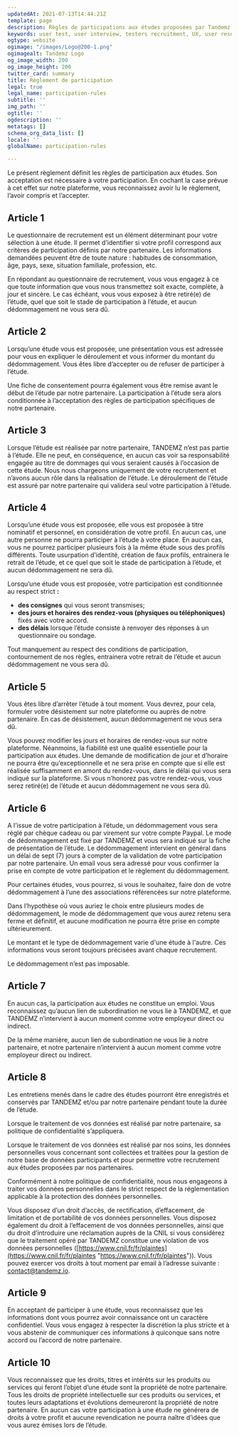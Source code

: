 ```yaml
---
updatedAt: 2021-07-13T14:44:21Z
template: page
description: Règles de participations aux études proposées par Tandemz.
keywords: user test, user interview, testers recruitment, UX, user research, panel
ogtype: website
ogimage: "/images/Logo@200-1.png"
ogimagealt: Tandemz Logo
og_image_width: 200
og_image_height: 200
twitter_card: summary
title: Règlement de participation
legal: true
legal_name: participation-rules
subtitle: ''
img_path: ''
ogtitle: ''
ogdescription: ''
metatags: []
schema_org_data_list: []
locale: ''
globalName: participation-rules

---
```

Le présent règlement définit les règles de participation aux études. Son acceptation est nécessaire à votre participation. En cochant la case prévue à cet effet sur notre plateforme, vous reconnaissez avoir lu le règlement, l’avoir compris et l’accepter.

## Article 1

Le questionnaire de recrutement est un élément déterminant pour votre sélection à une étude. Il permet d’identifier si votre profil correspond aux critères de participation définis par notre partenaire. Les informations demandées peuvent être de toute nature : habitudes de consommation, âge, pays, sexe, situation familiale, profession, etc.

En répondant au questionnaire de recrutement, vous vous engagez à ce que toute information que vous nous transmettez soit exacte, complète, à jour et sincère. Le cas échéant, vous vous exposez à être retiré(e) de l’étude, quel que soit le stade de participation à l’étude, et aucun dédommagement ne vous sera dû.

## Article 2

Lorsqu’une étude vous est proposée, une présentation vous est adressée pour vous en expliquer le déroulement et vous informer du montant du dédommagement. Vous êtes libre d’accepter ou de refuser de participer à l’étude.

Une fiche de consentement pourra également vous être remise avant le début de l’étude par notre partenaire. La participation à l’étude sera alors conditionnée à l’acceptation des règles de participation spécifiques de notre partenaire.

## Article 3

Lorsque l’étude est réalisée par notre partenaire, TANDEMZ n’est pas partie à l’étude. Elle ne peut, en conséquence, en aucun cas voir sa responsabilité engagée au titre de dommages qui vous seraient causés à l’occasion de cette étude. Nous nous chargeons uniquement de votre recrutement et n’avons aucun rôle dans la réalisation de l’étude. Le déroulement de l’étude est assuré par notre partenaire qui validera seul votre participation à l’étude.

## Article 4

Lorsqu’une étude vous est proposée, elle vous est proposée à titre nominatif et personnel, en considération de votre profil. En aucun cas, une autre personne ne pourra participer à l’étude à votre place. En aucun cas, vous ne pourrez participer plusieurs fois à la même étude sous des profils différents. Toute usurpation d’identité, création de faux profils, entrainera le retrait de l’étude, et ce quel que soit le stade de participation à l’étude, et aucun dédommagement ne sera dû.

Lorsqu’une étude vous est proposée, votre participation est conditionnée au respect strict **:**

* **des consignes** qui vous seront transmises;
* **des jours et horaires** **des rendez-vous (physiques ou téléphoniques)** fixés avec votre accord.
* **des délais** lorsque l’étude consiste à renvoyer des réponses à un questionnaire ou sondage.

Tout manquement au respect des conditions de participation, contournement de nos règles, entrainera votre retrait de l’étude et aucun dédommagement ne vous sera dû.

## Article 5

Vous êtes libre d’arrêter l’étude à tout moment. Vous devrez, pour cela, formuler votre désistement sur notre plateforme ou auprès de notre partenaire. En cas de désistement, aucun dédommagement ne vous sera dû.

Vous pouvez modifier les jours et horaires de rendez-vous sur notre plateforme. Néanmoins, la fiabilité est une qualité essentielle pour la participation aux études. Une demande de modification de jour et d’horaire ne pourra être qu’exceptionnelle et ne sera prise en compte que si elle est réalisée suffisamment en amont du rendez-vous, dans le délai qui vous sera indiqué sur la plateforme. Si vous n’honorez pas votre rendez-vous, vous serez retiré(e) de l’étude et aucun dédommagement ne vous sera dû.

## Article 6

A l’issue de votre participation à l’étude, un dédommagement vous sera réglé par chèque cadeau ou par virement sur votre compte Paypal. Le mode de dédommagement est fixé par TANDEMZ et vous sera indiqué sur la fiche de présentation de l’étude. Le dédommagement intervient en général dans un délai de sept (7) jours à compter de la validation de votre participation par notre partenaire. Un email vous sera adressé pour vous confirmer la prise en compte de votre participation et le règlement du dédommagement.

Pour certaines études, vous pourrez, si vous le souhaitez, faire don de votre dédommagement à l’une des associations référencées sur notre plateforme.

Dans l’hypothèse où vous auriez le choix entre plusieurs modes de dédommagement, le mode de dédommagement que vous aurez retenu sera ferme et définitif, et aucune modification ne pourra être prise en compte ultérieurement.

Le montant et le type de dédommagement varie d'une étude à l'autre. Ces informations vous seront toujours précisées avant chaque recrutement.

Le dédommagement n’est pas imposable.

## Article 7

En aucun cas, la participation aux études ne constitue un emploi. Vous reconnaissez qu’aucun lien de subordination ne vous lie à TANDEMZ, et que TANDEMZ n’intervient à aucun moment comme votre employeur direct ou indirect.

De la même manière, aucun lien de subordination ne vous lie à notre partenaire, et notre partenaire n’intervient à aucun moment comme votre employeur direct ou indirect.

## Article 8

Les entretiens menés dans le cadre des études pourront être enregistrés et conservés par TANDEMZ et/ou par notre partenaire pendant toute la durée de l’étude.

Lorsque le traitement de vos données est réalisé par notre partenaire, sa politique de confidentialité s’appliquera.

Lorsque le traitement de vos données est réalisé par nos soins, les données personnelles vous concernant sont collectées et traitées pour la gestion de notre base de données participants et pour permettre votre recrutement aux études proposées par nos partenaires.

Conformément à notre politique de confidentialité, nous nous engageons à traiter vos données personnelles dans le strict respect de la réglementation applicable à la protection des données personnelles.

Vous disposez d’un droit d’accès, de rectification, d’effacement, de limitation et de portabilité de vos données personnelles. Vous disposez également du droit à l’effacement de vos données personnelles, ainsi que du droit d’introduire une réclamation auprès de la CNIL si vous considérez que le traitement opéré par TANDEMZ constitue une violation de vos données personnelles ([https://www.cnil.fr/fr/plaintes](https://www.cnil.fr/fr/plaintes "https://www.cnil.fr/fr/plaintes")). Vous pouvez exercer vos droits à tout moment par email à l’adresse suivante : contact@tandemz.io.

## Article 9

En acceptant de participer à une étude, vous reconnaissez que les informations dont vous pourrez avoir connaissance ont un caractère confidentiel. Vous vous engagez à respecter la discrétion la plus stricte et à vous abstenir de communiquer ces informations à quiconque sans notre accord ou l’accord de notre partenaire.

## Article 10

Vous reconnaissez que les droits, titres et intérêts sur les produits ou services qui feront l’objet d’une étude sont la propriété de notre partenaire. Tous les droits de propriété intellectuelle sur ces produits ou services, et toutes leurs adaptations et évolutions demeureront la propriété de notre partenaire. En aucun cas votre participation à une étude ne générera de droits à votre profit et aucune revendication ne pourra naître d’idées que vous aurez émises lors de l’étude.
